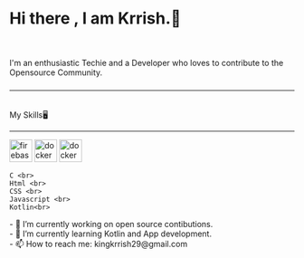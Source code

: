 <h1 align ="centre">Hi there , I am <color="blue">Krrish.</font>🙌</h1>
  <h7><br></h7>
  <br>
  I'm an enthusiastic Techie and a Developer who loves to contribute to the Opensource Community.
  <h3><hr></h3><br>
  My Skills🖥️
  <h7><hr></h7>
  <img src="https://cdn.jsdelivr.net/gh/devicons/devicon/icons/firebase/firebase-plain-wordmark.svg" height="40" alt="firebase logo"  />
  <img src="https://cdn.jsdelivr.net/gh/devicons/devicon/icons/docker/docker-plain-wordmark.svg" height="40" alt="docker logo"  />
  <img src=" https://cdn.jsdelivr.net/npm/devicons@1.8.0/!SVG/android.svg" height="40" alt="docker logo"  />
 
    C <br>
    Html <br>
    CSS <br>
    Javascript <br>
    Kotlin<br>
  </h4>
</h1>
- 🔭 I’m currently working on open source contibutions. <br>
- 🌱 I’m currently learning Kotlin and App development.<br>
- 📫 How to reach me: kingkrrish29@gmail.com<br>
